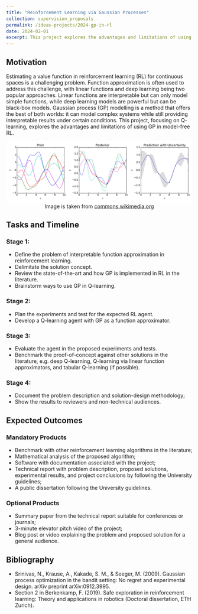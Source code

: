```yaml
---
title: "Reinforcement Learning via Gaussian Processes"
collection: supervision_proposals
permalink: /ideas-projects/2024-gp-in-rl
date: 2024-02-01
excerpt: This project explores the advantages and limitations of using Gaussian Process in model-free Reinforcement Learning , focusing on Q-learning.
---
```


## Motivation
Estimating a value function in reinforcement learning (RL) for continuous spaces is a challenging problem. Function approximation is often used to address this challenge, with linear functions and deep learning being two popular approaches. Linear functions are interpretable but can only model simple functions, while deep learning models are powerful but can be black-box models. Gaussian process (GP) modelling is a method that offers the best of both worlds: it can model complex systems while still providing interpretable results under certain conditions. This project, focusing on Q-learning, explores the advantages and limitations of using GP in model-free RL.

<div style="text-align: center;">
    <img src="/images/Gaussian_Process.png"
        alt="Gaussian Process."
        style="display: block; margin-left: auto; margin-right: auto;" />
    <figcaption>Image is taken from <a href="https://commons.wikimedia.org/wiki/File:Gaussian_Process_Regression.png">commons.wikimedia.org</a></figcaption>
</div>

## Tasks and Timeline

### Stage 1:
* Define the problem of interpretable function approximation in reinforcement learning.
* Delimitate the solution concept.
* Review the state-of-the-art and how GP is implemented in RL in the literature.
* Brainstorm ways to use GP in Q-learning.

### Stage 2:
* Plan the experiments and test for the expected RL agent.
* Develop a Q-learning agent with GP as a function approximator.

### Stage 3: 
* Evaluate the agent in the proposed experiments and tests.
* Benchmark the proof-of-concept against other solutions in the literature, e.g. deep Q-learning, Q-learning via linear function approximators, and tabular Q-learning (if possible).

### Stage 4: 
* Document the problem description and solution-design methodology;
* Show the results to reviewers and non-technical audiences.

## Expected Outcomes

### Mandatory Products
* Benchmark with other reinforcement learning algorithms in the literature;
* Mathematical analysis of the proposed algorithm;
* Software with documentation associated with the project;
* Technical report with problem description, proposed solutions, experimental results, and project conclusions by following the University guidelines;
* A public dissertation following the University guidelines.

### Optional Products
* Summary paper from the technical report suitable for conferences or journals;
* 3-minute elevator pitch video of the project;
* Blog post or video explaining the problem and proposed solution for a general audience.

## Bibliography
* Srinivas, N., Krause, A., Kakade, S. M., & Seeger, M. (2009). Gaussian process optimization in the bandit setting: No regret and experimental design. arXiv preprint arXiv:0912.3995.
* Section 2 in Berkenkamp, F. (2019). Safe exploration in reinforcement learning: Theory and applications in robotics (Doctoral dissertation, ETH Zurich).